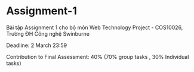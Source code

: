 # Assignment-1
Bài tập Assignment 1 cho bộ môn Web Technology Project - COS10026, Trường ĐH Công nghệ Swinburne

Deadline: 2 March 23:59

Contribution to Final Assessment: 40%
(70% group tasks , 30% Individual tasks)
